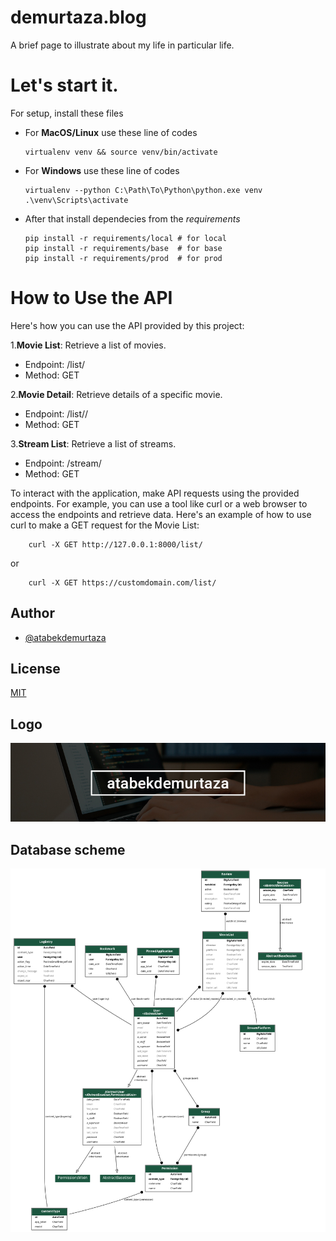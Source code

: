
# demurtaza.blog

A brief page to illustrate about my life in particular life.

# Let's start it.

For setup, install these files

*   For **MacOS/Linux** use these line of codes

        virtualenv venv && source venv/bin/activate

*   For **Windows** use these line of codes

        virtualenv --python C:\Path\To\Python\python.exe venv
        .\venv\Scripts\activate

*   After that install dependecies from the *requirements*

        pip install -r requirements/local # for local
        pip install -r requirements/base  # for base
        pip install -r requirements/prod  # for prod


# How to Use the API
Here's how you can use the API provided by this project:

1.**Movie List**: Retrieve a list of movies.

* Endpoint: /list/
* Method: GET

2.**Movie Detail**: Retrieve details of a specific movie.

* Endpoint: /list/<lookup>/
* Method: GET

3.**Stream List**: Retrieve a list of streams.

* Endpoint: /stream/
* Method: GET

To interact with the application, make API requests using the provided endpoints. For example, you can use a tool like curl or a web browser to access the endpoints and retrieve data. Here's an example of how to use curl to make a GET request for the Movie List:

        curl -X GET http://127.0.0.1:8000/list/

or 

        curl -X GET https://customdomain.com/list/

## Author

- [@atabekdemurtaza](https://www.github.com/atabekdemurtaza)


## License

[MIT](LICENSE)



## Logo
![Logo](atabekdemurtaza.jpg)

## Database scheme
![Database scheme](graph.png)

